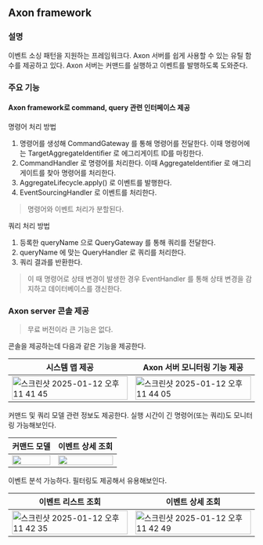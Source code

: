 

## Axon framework

### 설명

이벤트 소싱 패턴을 지원하는 프레임워크다.
Axon 서버를 쉽게 사용할 수 있는 유틸 함수를 제공하고 있다. 
Axon 서버는 커맨드를 실행하고 이벤트를 발행하도록 도와준다.

### 주요 기능

#### Axon framework로 command, query 관련 인터페이스 제공

명령어 처리 방법

1. 명령어를 생성해 CommandGateway 를 통해 명령어를 전달한다. 이때 명령어에는 TargetAggregateIdentifier 로 에그리게이트 ID를 마킹한다.
2. CommandHandler 로 명령어를 처리한다. 이때 AggregateIdentifier 로 애그리게이트를 찾아 명령어를 처리한다.
3. AggregateLifecycle.apply() 로 이벤트를 발행한다.
4. EventSourcingHandler 로 이벤트를 처리한다.

> 명령어와 이벤트 처리가 분할된다.

쿼리 처리 방법

1. 등록한 queryName 으로 QueryGateway 를 통해 쿼리를 전달한다.
2. queryName 에 맞는 QueryHandler 로 쿼리를 처리한다.
3. 쿼리 결과를 반환한다.

> 이 때 명령어로 상태 변경이 발생한 경우 EventHandler 를 통해 상태 변경을 감지하고 데이터베이스를 갱신한다.

### Axon server 콘솔 제공

> 무료 버전이라 큰 기능은 없다.

콘솔을 제공하는데 다음과 같은 기능을 제공한다.

|시스템 맵 제공|Axon 서버 모니터링 기능 제공|
|---|---|
|<img width="100%" alt="스크린샷 2025-01-12 오후 11 41 45" src="https://github.com/user-attachments/assets/261acba7-3915-4251-bc98-821fac0b44b7" />|<img width="100%" alt="스크린샷 2025-01-12 오후 11 44 05" src="https://github.com/user-attachments/assets/1530d2f0-d4cc-42d5-b7fc-cb493599a859" />|

커맨드 및 쿼리 모델 관련 정보도 제공한다. 실행 시간이 긴 명령어(또는 쿼리)도 모니터링 가능해보인다.

|커맨드 모델|이벤트 상세 조회|
|---|---|
|<img width="100%" src="https://github.com/user-attachments/assets/f96561b0-0bbf-402c-be2e-8abb29a2a65e" />|<img width="100%" src="https://github.com/user-attachments/assets/853cdfda-d4cd-4073-bae1-285e5fc518b2" />|

이벤트 분석 가능하다. 필터링도 제공해서 유용해보인다.

|이벤트 리스트 조회|이벤트 상세 조회|
|---|---|
|<img width="100%" alt="스크린샷 2025-01-12 오후 11 42 35" src="https://github.com/user-attachments/assets/d504aa8f-2082-4d44-ba4e-20b5cc3183ef" />|<img width="100%" alt="스크린샷 2025-01-12 오후 11 42 49" src="https://github.com/user-attachments/assets/04a822c0-1213-4ce2-8870-c5a21e13c09e" />|






